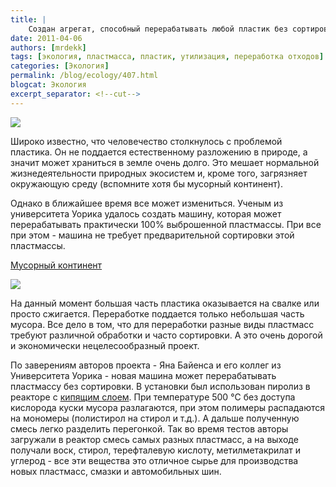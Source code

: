 ```yaml
---
title: |
    Создан агрегат, способный перерабатывать любой пластик без сортировки!
date: 2011-04-06
authors: [mrdekk]
tags: [экология, пластмасса, пластик, утилизация, переработка отходов]
categories: [Экология]
permalink: /blog/ecology/407.html
blogcat: Экология
excerpt_separator: <!--cut-->
---
```



![](http://itw66.ru/uploads/images/00/00/01/2011/04/06/d6f98c.jpg)


Широко известно, что человечество столкнулось с проблемой пластика. Он не поддается естественному разложению в природе, а значит может храниться в земле очень долго. Это мешает нормальной жизнедеятельности природных экосистем и, кроме того, загрязняет окружающую среду (вспомните хотя бы мусорный континент).

Однако в ближайшее время все может измениться. Ученым из университета Уорика удалось создать машину, которая может перерабатывать практически 100% выброшенной пластмассы. При все при этом - машина не требует предварительной сортировки этой пластмассы.


<!--cut-->

[Мусорный континент](http://itw66.ru/blog/ecology/37.html)


![](http://itw66.ru/uploads/images/00/00/01/2011/04/06/5f5626.jpg)


На данный момент большая часть пластика оказывается на свалке или просто сжигается. Переработке поддается только небольшая часть мусора. Все дело в том, что для переработки разные виды пластмасс требуют различной обработки и часто сортировки. А это очень дорогой и экономически нецелесообразный проект.

По заверениям авторов проекта - Яна Байенса и его коллег из Университета Уорика - новая машина может перерабатывать пластмассу без сортировки. В установки был использован пиролиз в реакторе с [кипящим слоем](http://ru.wikipedia.org/wiki/%D0%9A%D0%B8%D0%BF%D1%8F%D1%89%D0%B8%D0%B9_%D1%81%D0%BB%D0%BE%D0%B9). При температуре 500 °C без доступа кислорода куски мусора разлагаются, при этом полимеры распадаются на мономеры (полистирол на стирол и т.д.). А дальше полученную смесь легко разделить перегонкой. Так во время тестов авторы загружали в реактор смесь самых разных пластмасс, а на выходе получали воск, стирол, терефталевую кислоту, метилметакрилат и углерод - все эти вещества это отличное сырье для производства новых пластмасс, смазки и автомобильных шин.
